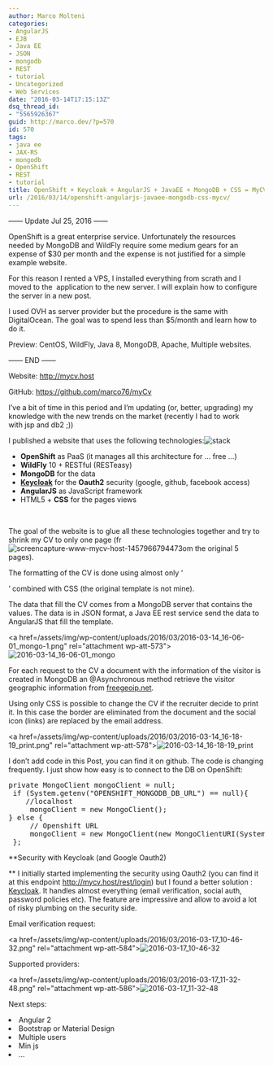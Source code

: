 ```yaml
---
author: Marco Molteni
categories:
- AngularJS
- EJB
- Java EE
- JSON
- mongodb
- REST
- tutorial
- Uncategorized
- Web Services
date: "2016-03-14T17:15:13Z"
dsq_thread_id:
- "5565926367"
guid: http://marco.dev/?p=570
id: 570
tags:
- java ee
- JAX-RS
- mongodb
- OpenShift
- REST
- tutorial
title: OpenShift + Keycloak + AngularJS + JavaEE + MongoDB + CSS = MyCV
url: /2016/03/14/openshift-angularjs-javaee-mongodb-css-mycv/
---
```

&#8212;&#8212; Update Jul 25, 2016 &#8212;&#8212;
  
OpenShift is a great enterprise service. Unfortunately the resources needed by MongoDB and WildFly require some medium gears for an expense of $30 per month and the expense is not justified for a simple example website.
  
For this reason I rented a VPS, I installed everything from scrath and I moved to the  application to the new server. I will explain how to configure the server in a new post.
  
I used OVH as server provider but the procedure is the same with DigitalOcean. The goal was to spend less than $5/month and learn how to do it.
  
Preview: CentOS, WildFly, Java 8, MongoDB, Apache, Multiple websites.
  
&#8212;&#8212; END &#8212;&#8212;

Website: <a href="http://mycv.host" target="_blank">http://mycv.host</a>
  
GitHub: <a href="https://github.com/marco76/myCv" target="_blank">https://github.com/marco76/myCv</a>

I&#8217;ve a bit of time in this period and I&#8217;m updating (or, better, upgrading) my knowledge with the new trends on the market (recently I had to work with jsp and db2 ;))

I published a website that uses the following technologies:<img class="wp-image-588 alignleft" src="/assets/img/uploads/2016/03/stack.png?resize=173%2C183" alt="stack" data-recalc-dims="1" />

  * **OpenShift** as PaaS (it manages all this architecture for &#8230; free &#8230;)
  * **WildFly** 10 + RESTful (RESTeasy)
  * **MongoDB** for the data
  * [**Keycloak**](http://keycloak.jboss.org/) for the **Oauth2** security (google, github, facebook access)
  * **AngularJS** as JavaScript framework
  * HTML5 + **CSS** for the pages views

&nbsp;

The goal of the website is to glue all these technologies together and try to shrink my CV to only one page (fr<img class="size-full wp-image-571 alignright" src="/assets/img/wp-content/uploads/2016/03/screencapture-www-mycv-host-1457966794473.png?resize=198%2C295" alt="screencapture-www-mycv-host-1457966794473" data-recalc-dims="1" />om the original 5 pages).

The formatting of the CV is done using almost only &#8216;<div>&#8217; combined with CSS (the original template is not mine).

The data that fill the CV comes from a MongoDB server that contains the values. The data is in JSON format, a Java EE rest service send the data to AngularJS that fill the template.
  
<a href=/assets/img/wp-content/uploads/2016/03/2016-03-14_16-06-01_mongo-1.png" rel="attachment wp-att-573"><img class="alignnone size-medium wp-image-573" src="/assets/img/wp-content/uploads/2016/03/2016-03-14_16-06-01_mongo-1.png?resize=300%2C154" alt="2016-03-14_16-06-01_mongo" data-recalc-dims="1" /></a>

For each request to the CV a document with the information of the visitor is created in MongoDB an @Asynchronous method retrieve the visitor geographic information from [freegeoip.net](http://freegeoip.net).

Using only CSS is possible to change the CV if the recruiter decide to print it. In this case the border are eliminated from the document and the social icon (links) are replaced by the email address.

<a href=/assets/img/wp-content/uploads/2016/03/2016-03-14_16-18-19_print.png" rel="attachment wp-att-578"><img class="alignnone size-medium wp-image-578" src="/assets/img/wp-content/uploads/2016/03/2016-03-14_16-18-19_print.png?resize=300%2C87" alt="2016-03-14_16-18-19_print" data-recalc-dims="1" /></a>

I don&#8217;t add code in this Post, you can find it on github. The code is changing frequently. I just show how easy is to connect to the DB on OpenShift:

<pre class="brush: java; title: ; notranslate" title="">private MongoClient mongoClient = null;
 if (System.getenv("OPENSHIFT_MONGODB_DB_URL") == null){
    //localhost
     mongoClient = new MongoClient();
} else {
     // Openshift URL
     mongoClient = new MongoClient(new MongoClientURI(System.getenv("OPENSHIFT_MONGODB_DB_URL")));
 };
</pre>

**Security with Keycloak (and Google Oauth2)
  
** I initially started implementing the security using Oauth2 (you can find it at this endpoint <http://mycv.host/rest/login>) but I found a better solution : [Keycloak](http://keycloak.jboss.org/). It handles almost everything (email verification, social auth, password policies etc). The feature are impressive and allow to avoid a lot of risky plumbing on the security side.
  
Email verification request:
  
<a href=/assets/img/wp-content/uploads/2016/03/2016-03-17_10-46-32.png" rel="attachment wp-att-584"><img class="alignnone size-medium wp-image-584" src="/assets/img/wp-content/uploads/2016/03/2016-03-17_10-46-32.png?resize=300%2C127" alt="2016-03-17_10-46-32" data-recalc-dims="1" /></a>

Supported providers:
  
<a href=/assets/img/wp-content/uploads/2016/03/2016-03-17_11-32-48.png" rel="attachment wp-att-586"><img class="alignnone size-full wp-image-586" src="/assets/img/wp-content/uploads/2016/03/2016-03-17_11-32-48.png?resize=237%2C263" alt="2016-03-17_11-32-48" data-recalc-dims="1" /></a>

Next steps:

<li style="text-align: left;">
  Angular 2
</li>
<li style="text-align: left;">
  Bootstrap or Material Design
</li>
<li style="text-align: left;">
  Multiple users
</li>
<li style="text-align: left;">
  Min js
</li>
<li style="text-align: left;">
  &#8230;
</li>